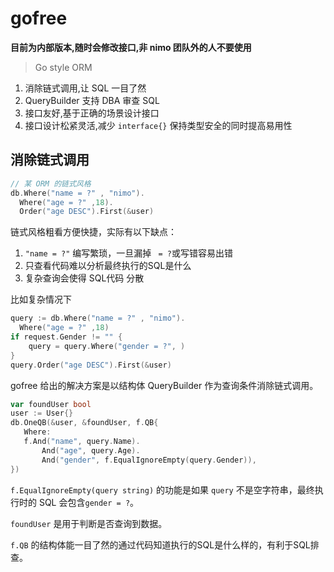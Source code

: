 # gofree

**目前为内部版本,随时会修改接口,非  nimo 团队外的人不要使用**

> Go style ORM

1. 消除链式调用,让 SQL 一目了然
2. QueryBuilder 支持 DBA 审查 SQL
3. 接口友好,基于正确的场景设计接口
4. 接口设计松紧灵活,减少 `interface{}` 保持类型安全的同时提高易用性



## 消除链式调用

```go
// 某 ORM 的链式风格
db.Where("name = ?" , "nimo").
  Where("age = ?" ,18).
  Order("age DESC").First(&user)
```
链式风格粗看方便快捷，实际有以下缺点：

1. `"name = ?"` 编写繁琐，一旦漏掉 ` = ?`或写错容易出错 
2. 只查看代码难以分析最终执行的SQL是什么
3. 复杂查询会使得 SQL代码 分散

比如复杂情况下

```go
query := db.Where("name = ?" , "nimo").
  Where("age = ?" ,18)
if request.Gender != "" {
    query = query.Where("gender = ?", )
}
query.Order("age DESC").First(&user)
```        
 
 gofree 给出的解决方案是以结构体 QueryBuilder 作为查询条件消除链式调用。
 
 ```go
var foundUser bool
user := User{}
db.OneQB(&user, &foundUser, f.QB{
    Where:
    f.And("name", query.Name).
        And("age", query.Age).
        And("gender", f.EqualIgnoreEmpty(query.Gender)),
})
```

`f.EqualIgnoreEmpty(query string)` 的功能是如果 `query` 不是空字符串，最终执行时的 SQL 会包含`gender = ?`。

`foundUser` 是用于判断是否查询到数据。

`f.QB` 的结构体能一目了然的通过代码知道执行的SQL是什么样的，有利于SQL排查。